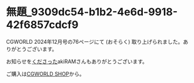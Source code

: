 # 無題_9309dc54-b1b2-4e6d-9918-42f6857cdcf9

CGWORLD 2024年12月号の76ページにて (おそらく) 取り上げられました。ありがとうございます。

お知らせを[くださった](https://misskey.resonite.love/notes/a0jfv9fki9)akiRAMさんもありがとうございます。

ご購入は[CGWORLD SHOP](https://shop.cgworld.jp/shopdetail/000000001190)から。
